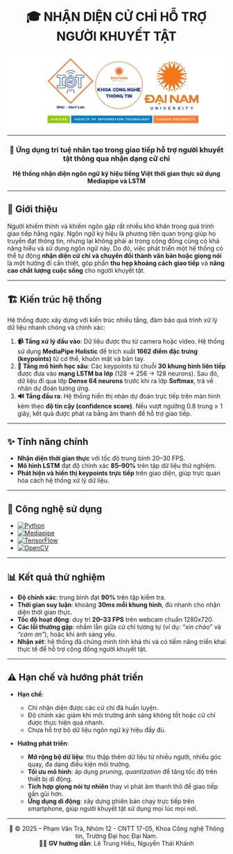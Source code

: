 <div align="center">

# 🎓 NHẬN DIỆN CỬ CHỈ HỖ TRỢ NGƯỜI KHUYẾT TẬT  

<img src="anh/logo.jpg" alt="Logo" width="1000"/>

--- 

### 🔬 Ứng dụng trí tuệ nhân tạo trong giao tiếp hỗ trợ người khuyết tật thông qua nhận dạng cử chỉ 

**Hệ thống nhận diện ngôn ngữ ký hiệu tiếng Việt thời gian thực sử dụng Mediapipe và LSTM**  

</div>

---

## 🔎 Giới thiệu  

Người khiếm thính và khiếm ngôn gặp rất nhiều khó khăn trong quá trình giao tiếp hằng ngày. Ngôn ngữ ký hiệu là phương tiện quan trọng giúp họ truyền đạt thông tin, nhưng lại không phải ai trong cộng đồng cũng có khả năng hiểu và sử dụng ngôn ngữ này. Do đó, việc phát triển một hệ thống có thể tự động **nhận diện cử chỉ và chuyển đổi thành văn bản hoặc giọng nói** là một hướng đi cần thiết, góp phần **thu hẹp khoảng cách giao tiếp** và **nâng cao chất lượng cuộc sống** cho người khuyết tật.  

---

## 🏗️ Kiến trúc hệ thống  

Hệ thống được xây dựng với kiến trúc nhiều tầng, đảm bảo quá trình xử lý dữ liệu nhanh chóng và chính xác:  

1. **📹 Tầng xử lý đầu vào**: Dữ liệu được thu từ camera hoặc video. Hệ thống sử dụng **MediaPipe Holistic** để trích xuất **1662 điểm đặc trưng (keypoints)** từ cơ thể, khuôn mặt và bàn tay.  
2. **🧠 Tầng mô hình học sâu**: Các keypoints từ chuỗi **30 khung hình liên tiếp** được đưa vào **mạng LSTM ba lớp** (128 → 256 → 128 neurons). Sau đó, dữ liệu đi qua lớp **Dense 64 neurons** trước khi ra lớp **Softmax**, trả về nhãn dự đoán tương ứng.  
3. **🔊 Tầng đầu ra**: Hệ thống hiển thị nhãn dự đoán trực tiếp trên màn hình kèm theo **độ tin cậy (confidence score)**. Nếu vượt ngưỡng 0.8 trong ≥ 1 giây, kết quả được phát ra bằng âm thanh để hỗ trợ giao tiếp.  

---

## ✨ Tính năng chính  

- **Nhận diện thời gian thực** với tốc độ trung bình 20–30 FPS.  
- **Mô hình LSTM** đạt độ chính xác **85–90%** trên tập dữ liệu thử nghiệm.  
- **Phát hiện và hiển thị keypoints trực tiếp** trên giao diện, giúp trực quan hóa cách hệ thống xử lý dữ liệu.  

---

## 🔧 Công nghệ sử dụng  

- [![Python](https://img.shields.io/badge/Python-3776AB?style=for-the-badge&logo=python&logoColor=yellow)](https://www.python.org/)  
- [![Mediapipe](https://img.shields.io/badge/Mediapipe-4285F4?style=for-the-badge&logo=google&logoColor=white)](https://mediapipe.dev/)  
- [![TensorFlow](https://img.shields.io/badge/TensorFlow-FF6F00?style=for-the-badge&logo=tensorflow&logoColor=white)](https://www.tensorflow.org/)  
- [![OpenCV](https://img.shields.io/badge/OpenCV-5C3EE8?style=for-the-badge&logo=opencv&logoColor=white)](https://opencv.org/)  

---

## 📊 Kết quả thử nghiệm  

- **Độ chính xác**: trung bình đạt **90%** trên tập kiểm tra.  
- **Thời gian suy luận**: khoảng **30ms mỗi khung hình**, đủ nhanh cho nhận diện thời gian thực.  
- **Tốc độ hoạt động**: duy trì **20–33 FPS** trên webcam chuẩn 1280x720.  
- **Các lỗi thường gặp**: nhầm lẫn giữa cử chỉ tương tự (ví dụ: *“xin chào”* và *“cảm ơn”*), hoặc khi ánh sáng yếu.  
- **Nhận xét**: hệ thống đã chứng minh tính khả thi và có tiềm năng triển khai thực tế để hỗ trợ cộng đồng người khuyết tật.  

---

## ⚠️ Hạn chế và hướng phát triển  

- **Hạn chế**:  
  - Chỉ nhận diện được các cử chỉ đã huấn luyện.  
  - Độ chính xác giảm khi môi trường ánh sáng không tốt hoặc cử chỉ được thực hiện quá nhanh.  
  - Chưa hỗ trợ bộ dữ liệu ngôn ngữ ký hiệu đầy đủ.  

- **Hướng phát triển**:  
  - **Mở rộng bộ dữ liệu**: thu thập thêm dữ liệu từ nhiều người, nhiều góc quay, đa dạng điều kiện môi trường.  
  - **Tối ưu mô hình**: áp dụng *pruning*, *quantization* để tăng tốc độ trên thiết bị di động.  
  - **Tích hợp giọng nói tự nhiên** thay vì phát âm thanh thô để giao tiếp gần gũi hơn.  
  - **Ứng dụng di động**: xây dựng phiên bản chạy trực tiếp trên smartphone, giúp người khuyết tật sử dụng mọi lúc mọi nơi.  

---

<div align="center">

📝  © 2025 – Phạm Văn Trà, Nhóm 12 - CNTT 17-05, Khoa Công nghệ Thông tin, Trường Đại học Đại Nam.  
👩‍🏫 **GV hướng dẫn**: Lê Trung Hiếu, Nguyễn Thái Khánh  

</div>
